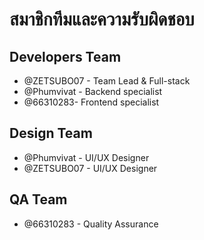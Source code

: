 # สมาชิกทีมและความรับผิดชอบ

## Developers Team
- @ZETSUBO07 - Team Lead & Full-stack
- @Phumvivat - Backend specialist
- @66310283- Frontend specialist

## Design Team
- @Phumvivat - UI/UX Designer
- @ZETSUBO07 - UI/UX Designer

## QA Team
- @66310283 - Quality Assurance
